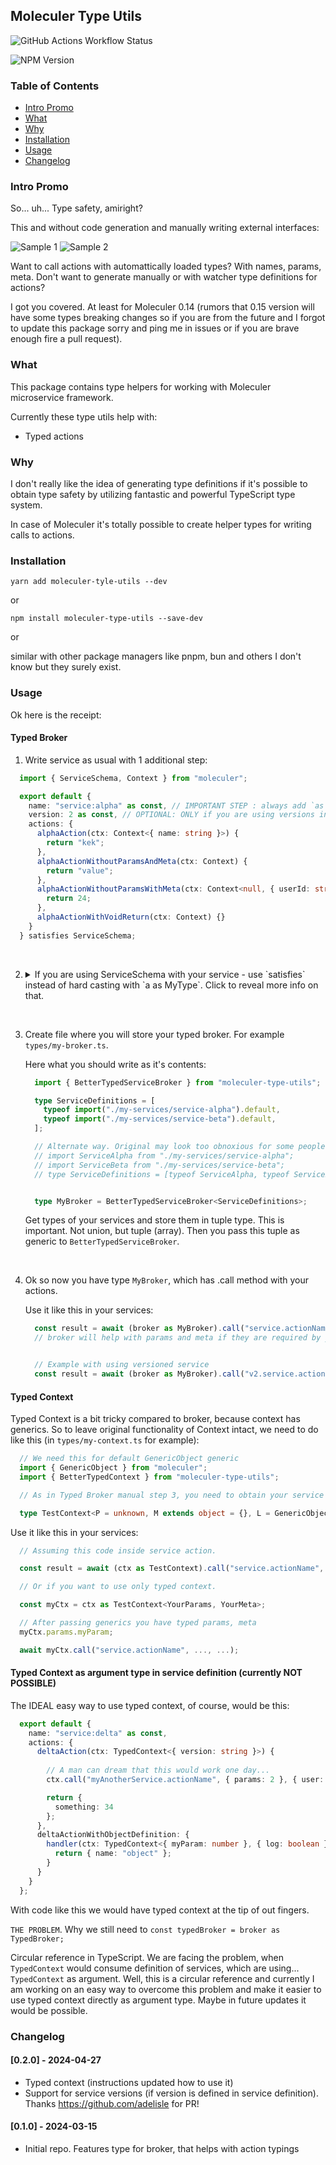 ## Moleculer Type Utils

![GitHub Actions Workflow Status](https://img.shields.io/github/actions/workflow/status/idchlife/moleculer-type-utils/yarn.js.yml)

![NPM Version](https://img.shields.io/npm/v/moleculer-type-utils)


### Table of Contents

- [Intro Promo](#intro-promo)
- [What](#what)
- [Why](#why)
- [Installation](#installation)
- [Usage](#usage)
- [Changelog](#changelog)

### Intro Promo

So... uh... Type safety, amiright?

This and without code generation and manually writing external interfaces:

![Sample 1](/readme-files/sample-1.png)
![Sample 2](/readme-files/sample-2.png)

Want to call actions with automattically loaded types? With names, params, meta.
Don't want to generate manually or with watcher type definitions for actions?

I got you covered. At least for Moleculer 0.14 (rumors that 0.15 version will have some types breaking changes so if you are from the future and I forgot to update this package sorry and ping me in issues or if you are brave enough fire a pull request).

### What

This package contains type helpers for working with Moleculer microservice framework.

Currently these type utils help with:

- Typed actions

### Why

I don't really like the idea of generating type definitions if it's possible to obtain type safety by utilizing fantastic and powerful TypeScript type system.

In case of Moleculer it's totally possible to create helper types for writing calls to actions.

### Installation

`yarn add moleculer-tyle-utils --dev`

or

`npm install moleculer-type-utils --save-dev`

or

similar with other package managers like pnpm, bun and others I don't know but they surely exist.


### Usage

Ok here is the receipt:

#### Typed Broker

1) Write service as usual with 1 additional step:
  ```typescript
    import { ServiceSchema, Context } from "moleculer";

    export default {
      name: "service:alpha" as const, // IMPORTANT STEP : always add `as const` to the name
      version: 2 as const, // OPTIONAL: ONLY if you are using versions in services, always add `as const` too.
      actions: {
        alphaAction(ctx: Context<{ name: string }>) {
          return "kek";
        },
        alphaActionWithoutParamsAndMeta(ctx: Context) {
          return "value";
        },
        alphaActionWithoutParamsWithMeta(ctx: Context<null, { userId: string }>) {
          return 24;
        },
        alphaActionWithVoidReturn(ctx: Context) {}
      }
    } satisfies ServiceSchema;

  ```
<br/>

  2) <details>
      <summary>If you are using ServiceSchema with your service - use `satisfies` instead of hard casting with `a as MyType`. Click to reveal more info on that. </summary>
   

        Notice `satisfies ServiceSchema` part. What it's for?
        If you want to achieve type safety when defining your service as well as IDE helpers with types - you usually write code like `const a: MyType = {}` or `const a = {} as MyType`.

        You WILL achieve type safety, but will loose the computed type of your object. And it won't work with this package. Because you are forcibly casting to some type, loosing the real implementation.

        Use `satisfies` instead. This way you still have type safety, but now your type can be inferred fully by TypeScript type system.
      </details>
<br/>

  3) Create file where you will store your typed broker.
    For example `types/my-broker.ts`.

      Here what you should write as it's contents:

      ```typescript
        import { BetterTypedServiceBroker } from "moleculer-type-utils";

        type ServiceDefinitions = [
          typeof import("./my-services/service-alpha").default,
          typeof import("./my-services/service-beta").default,
        ];

        // Alternate way. Original may look too obnoxious for some people :D
        // import ServiceAlpha from "./my-services/service-alpha";
        // import ServiceBeta from "./my-services/service-beta";
        // type ServiceDefinitions = [typeof ServiceAlpha, typeof ServiceBeta];


        type MyBroker = BetterTypedServiceBroker<ServiceDefinitions>;
      ```

      Get types of your services and store them in tuple type. This is important. Not union, but tuple (array). Then you pass this tuple as generic to `BetterTypedServiceBroker`.
<br/>

  4) Ok so now you have type `MyBroker`, which has .call method with your actions.

      Use it like this in your services:

      ```typescript
        const result = await (broker as MyBroker).call("service.actionName", ..., ...);
        // broker will help with params and meta if they are required by your action.


        // Example with using versioned service
        const result = await (broker as MyBroker).call("v2.service.actionName", ..., ...);
      ```

#### Typed Context

  Typed Context is a bit tricky compared to broker, because
  context has generics. So to leave original functionality
  of Context intact, we need to do like this (in `types/my-context.ts` for example):

  ```typescript
    // We need this for default GenericObject generic
    import { GenericObject } from "moleculer";
    import { BetterTypedContext } from "moleculer-type-utils";

    // As in Typed Broker manual step 3, you need to obtain your service definitions.

    type TestContext<P = unknown, M extends object = {}, L = GenericObject> = BetterTypedContext<ServiceDefinitions, P, M, L>;

  ```

  Use it like this in your services:

  ```typescript
    // Assuming this code inside service action.

    const result = await (ctx as TestContext).call("service.actionName", ..., ...);

    // Or if you want to use only typed context.

    const myCtx = ctx as TestContext<YourParams, YourMeta>;

    // After passing generics you have typed params, meta
    myCtx.params.myParam;

    await myCtx.call("service.actionName", ..., ...);
  ```

#### Typed Context as argument type in service definition (currently NOT POSSIBLE)

  The IDEAL easy way to use typed context, of course, would be this:

  ```typescript
    export default {
      name: "service:delta" as const,
      actions: {
        deltaAction(ctx: TypedContext<{ version: string }>) {
          
          // A man can dream that this would work one day...
          ctx.call("myAnotherService.actionName", { params: 2 }, { user: 3 });

          return {
            something: 34
          };
        },
        deltaActionWithObjectDefinition: {
          handler(ctx: TypedContext<{ myParam: number }, { log: boolean }>) {
            return { name: "object" };
          }
        }
      }
    };
  ```

  With code like this we would have typed context at the tip of out fingers. 

  `THE PROBLEM`. Why we still need to `const typedBroker = broker as TypedBroker;`

  Circular reference in TypeScript.
  We are facing the problem, when `TypedContext` would consume definition
  of services, which are using... `TypedContext` as argument. Well, this is a circular
  reference and currently I am working on an easy way to overcome this problem
  and make it easier to use typed context directly as argument type.
  Maybe in future updates it would be possible.


### Changelog

#### [0.2.0] - 2024-04-27

- Typed context (instructions updated how to use it)
- Support for service versions (if version is defined in service definition). Thanks https://github.com/adelisle for PR!

#### [0.1.0] - 2024-03-15

- Initial repo. Features type for broker, that helps with action typings